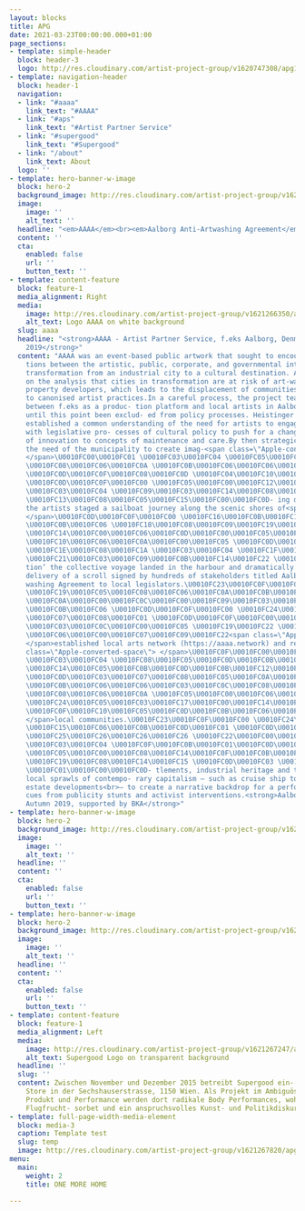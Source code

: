 ```yaml
---
layout: blocks
title: APG
date: 2021-03-23T00:00:00.000+01:00
page_sections:
- template: simple-header
  block: header-3
  logo: http://res.cloudinary.com/artist-project-group/v1620747308/apg1/APG_Logo_Dev_V12_3A1_x1200_en9j2o.png
- template: navigation-header
  block: header-1
  navigation:
  - link: "#aaaa"
    link_text: "#AAAA"
  - link: "#aps"
    link_text: "#Artist Partner Service"
  - link: "#supergood"
    link_text: "#Supergood"
  - link: "/about"
    link_text: About
  logo: ''
- template: hero-banner-w-image
  block: hero-2
  background_image: http://res.cloudinary.com/artist-project-group/v1621247408/apg1/AAAA_web-4238_x1200_co5b0k.jpg
  image:
    image: ''
    alt_text: ''
  headline: "<em>AAAA</em><br><em>Aalborg Anti-Artwashing Agreement</em><br>"
  content: ''
  cta:
    enabled: false
    url: ''
    button_text: ''
- template: content-feature
  block: feature-1
  media_alignment: Right
  media:
    image: http://res.cloudinary.com/artist-project-group/v1621266350/apg1/AAAA_logo_on_white_bg_1_tz4ngv.png
    alt_text: Logo AAAA on white background
  slug: aaaa
  headline: "<strong>AAAA - Artist Partner Service, f.eks Aalborg, Denmark, Autumn
    2019</strong>"
  content: "AAAA was an event-based public artwork that sought to encourage interac-
    tions between the artistic, public, corporate, and governmental interests in Aalborg’s
    transformation from an industrial city to a cultural destination. AAAA was based
    on the analysis that cities in transformation are at risk of art-wash- ing by
    property developers, which leads to the displacement of communities and the defaulting
    to canonised artist practices.In a careful process, the project team forged links
    between f.eks as a produc- tion platform and local artists in Aalborg who had
    until this point been exclud- ed from policy processes. Heistinger and Garnicnig
    established a common understanding of the need for artists to engage actively
    with legislative pro- cesses of cultural policy to push for a change from concepts
    of innovation to concepts of maintenance and care.By then strategically incorporating
    the need of the municipality to create imag-<span class=\"Apple-converted-space\">
    </span>\U0010FC00\U0010FC01 \U0010FC03\U0010FC04 \U0010FC05\U0010FC00\U0010FC06\U0010FC00\U0010FC07\U0010FC08\U0010FC09
    \U0010FC08\U0010FC06\U0010FC0A \U0010FC0B\U0010FC06\U0010FC06\U0010FC03\U0010FC0C\U0010FC08\U0010FC0D\U0010FC0B\U0010FC03\U0010FC06\U0010FC0E
    \U0010FC0D\U0010FC0F\U0010FC08\U0010FC0D \U0010FC04\U0010FC10\U0010FC09\U0010FC11\U0010FC09\U0010FC09
    \U0010FC0D\U0010FC0F\U0010FC00 \U0010FC05\U0010FC00\U0010FC12\U0010FC10\U0010FC0B\U0010FC05\U0010FC00\U0010FC13\U0010FC00\U0010FC06\U0010FC0D\U0010FC01
    \U0010FC03\U0010FC04 \U0010FC09\U0010FC03\U0010FC14\U0010FC08\U0010FC0D\U0010FC0B\U0010FC03\U0010FC06
    \U0010FC13\U0010FC08\U0010FC05\U0010FC15\U0010FC00\U0010FC0D- ing directives,
    the artists staged a sailboat journey along the scenic shores of<span class=\"Apple-converted-space\">
    </span>\U0010FC0D\U0010FC0F\U0010FC00 \U0010FC16\U0010FC0B\U0010FC13\U0010FC04\U0010FC17\U0010FC03\U0010FC05\U0010FC0A
    \U0010FC0B\U0010FC06 \U0010FC18\U0010FC08\U0010FC09\U0010FC19\U0010FC03\U0010FC05\U0010FC1A\U0010FC1B\U0010FC01
    \U0010FC14\U0010FC00\U0010FC06\U0010FC0D\U0010FC00\U0010FC05\U0010FC1C \U0010FC1D\U0010FC08\U0010FC09\U0010FC0B\U0010FC06\U0010FC1A
    \U0010FC10\U0010FC06\U0010FC0A\U0010FC00\U0010FC05 \U0010FC0D\U0010FC0F\U0010FC00
    \U0010FC1E\U0010FC08\U0010FC1A \U0010FC03\U0010FC04 \U0010FC1F\U0010FC1D\U0010FC20
    \U0010FC21\U0010FC03\U0010FC09\U0010FC0B\U0010FC14\U0010FC22 \U0010FC23\U0010FC05\U0010FC08\U0010FC06\U0010FC01\U0010FC04\U0010FC03\U0010FC05\U0010FC13\U0010FC08-
    tion’ the collective voyage landed in the harbour and dramatically staged the
    delivery of a scroll signed by hundreds of stakeholders titled Aalborg Anti-Art-
    washing Agreement to local legislators.\U0010FC23\U0010FC0F\U0010FC00 \U0010FC18\U0010FC18\U0010FC18\U0010FC18
    \U0010FC19\U0010FC05\U0010FC08\U0010FC06\U0010FC0A\U0010FC0B\U0010FC06\U0010FC1A
    \U0010FC0A\U0010FC00\U0010FC0C\U0010FC00\U0010FC09\U0010FC03\U0010FC24\U0010FC00\U0010FC0A
    \U0010FC0B\U0010FC06 \U0010FC0D\U0010FC0F\U0010FC00 \U0010FC24\U0010FC05\U0010FC03\U0010FC14\U0010FC00\U0010FC01\U0010FC01
    \U0010FC07\U0010FC08\U0010FC01 \U0010FC0D\U0010FC0F\U0010FC00\U0010FC06 \U0010FC0D\U0010FC08\U0010FC15\U0010FC00\U0010FC06
    \U0010FC03\U0010FC0C\U0010FC00\U0010FC05 \U0010FC19\U0010FC22 \U0010FC0D\U0010FC0F\U0010FC00
    \U0010FC06\U0010FC00\U0010FC07\U0010FC09\U0010FC22<span class=\"Apple-converted-space\">
    </span>established local arts network (https://aaaa.network) and remains the arrow<span
    class=\"Apple-converted-space\"> </span>\U0010FC0F\U0010FC00\U0010FC08\U0010FC0A
    \U0010FC03\U0010FC04 \U0010FC08\U0010FC05\U0010FC0D\U0010FC0B\U0010FC01\U0010FC0D\U0010FC0B\U0010FC14
    \U0010FC14\U0010FC05\U0010FC0B\U0010FC0D\U0010FC0B\U0010FC12\U0010FC10\U0010FC00
    \U0010FC0D\U0010FC03\U0010FC07\U0010FC08\U0010FC05\U0010FC0A\U0010FC01 \U0010FC10\U0010FC05\U0010FC19\U0010FC08\U0010FC06
    \U0010FC0B\U0010FC06\U0010FC06\U0010FC03\U0010FC0C\U0010FC08\U0010FC0D\U0010FC0B\U0010FC03\U0010FC06
    \U0010FC08\U0010FC06\U0010FC0A \U0010FC05\U0010FC00\U0010FC06\U0010FC00\U0010FC07\U0010FC08\U0010FC09
    \U0010FC24\U0010FC05\U0010FC03\U0010FC17\U0010FC00\U0010FC14\U0010FC0D\U0010FC01
    \U0010FC0F\U0010FC10\U0010FC05\U0010FC0D\U0010FC0B\U0010FC06\U0010FC1A<span class=\"Apple-converted-space\">
    </span>local communities.\U0010FC23\U0010FC0F\U0010FC00 \U0010FC24\U0010FC05\U0010FC03\U0010FC17\U0010FC00\U0010FC14\U0010FC0D
    \U0010FC15\U0010FC06\U0010FC0B\U0010FC0D\U0010FC01 \U0010FC0D\U0010FC03\U0010FC1A\U0010FC00\U0010FC0D\U0010FC0F\U0010FC00\U0010FC05
    \U0010FC25\U0010FC26\U0010FC26\U0010FC26 \U0010FC22\U0010FC00\U0010FC08\U0010FC05\U0010FC01
    \U0010FC03\U0010FC04 \U0010FC0F\U0010FC0B\U0010FC01\U0010FC0D\U0010FC03\U0010FC05\U0010FC22\U0010FC0E
    \U0010FC05\U0010FC00\U0010FC08\U0010FC14\U0010FC0F\U0010FC0B\U0010FC06\U0010FC1A
    \U0010FC19\U0010FC08\U0010FC14\U0010FC15 \U0010FC0D\U0010FC03 \U0010FC0C\U0010FC0B\U0010FC15\U0010FC0B\U0010FC06\U0010FC1A
    \U0010FC01\U0010FC00\U0010FC0D- tlements, industrial heritage and the particular
    local sprawls of contempo- rary capitalism – such as cruise ship tourism and real
    estate developments<br>– to create a narrative backdrop for a performance taking
    cues from publicity stunts and activist interventions.<strong>Aalborg, Denmark,
    Autumn 2019, supported by BKA</strong>"
- template: hero-banner-w-image
  block: hero-2
  background_image: http://res.cloudinary.com/artist-project-group/v1621247701/apg1/artistpartnerservice_locationpost_uqof3l.jpg
  image:
    image: ''
    alt_text: ''
  headline: ''
  content: ''
  cta:
    enabled: false
    url: ''
    button_text: ''
- template: hero-banner-w-image
  block: hero-2
  background_image: http://res.cloudinary.com/artist-project-group/v1621244519/apg1/049_SG_Prem_DSC01109_krtwys.jpg
  image:
    image: ''
    alt_text: ''
  headline: ''
  content: ''
  cta:
    enabled: false
    url: ''
    button_text: ''
- template: content-feature
  block: feature-1
  media_alignment: Left
  media:
    image: http://res.cloudinary.com/artist-project-group/v1621267247/apg1/Supergood_logo_on_bg_2_pdi3iq.png
    alt_text: Supergood Logo on transparent background
  headline: ''
  slug: ''
  content: Zwischen November und Dezember 2015 betreibt Supergood ein- en Concept
    Store in der Sechshauserstrasse, 1150 Wien. Als Projekt im Ambiguösen Feld zwischen
    Produkt und Performance werden dort radikale Body Performances, wohlschmeckendes
    Flugfrucht- sorbet und ein anspruchsvolles Kunst- und Politikdiskursprogramm präsentiert.
- template: full-page-width-media-element
  block: media-3
  caption: Template test
  slug: temp
  image: http://res.cloudinary.com/artist-project-group/v1621267820/apg1/AAAA_web-4025_ys6oja.jpg
menu:
  main:
    weight: 2
    title: ONE MORE HOME

---
```

